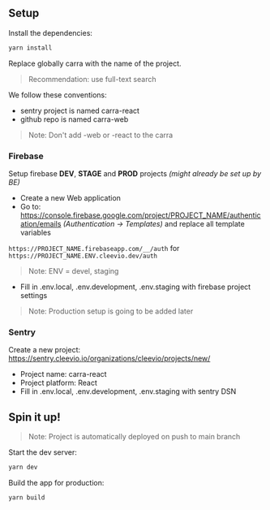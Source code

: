 ## Setup

Install the dependencies:

```bash
yarn install
```

Replace globally carra with the name of the project.

> Recommendation: use full-text search

We follow these conventions:

- sentry project is named carra-react
- github repo is named carra-web

> Note: Don't add -web or -react to the carra

### Firebase

Setup firebase **DEV**, **STAGE** and **PROD** projects _(might already be set up by BE)_

- Create a new Web application
- Go to: https://console.firebase.google.com/project/PROJECT_NAME/authentication/emails _(Authentication -> Templates)_ and replace all template variables

`https://PROJECT_NAME.firebaseapp.com/__/auth` for \
 `https://PROJECT_NAME.ENV.cleevio.dev/auth`

> Note: ENV = devel, staging

- Fill in .env.local, .env.development, .env.staging with firebase project settings

> Note: Production setup is going to be added later

### Sentry

Create a new project: https://sentry.cleevio.io/organizations/cleevio/projects/new/

- Project name: carra-react
- Project platform: React
- Fill in .env.local, .env.development, .env.staging with sentry DSN

## Spin it up!

> Note: Project is automatically deployed on push to main branch

Start the dev server:

```bash
yarn dev
```

Build the app for production:

```bash
yarn build
```
